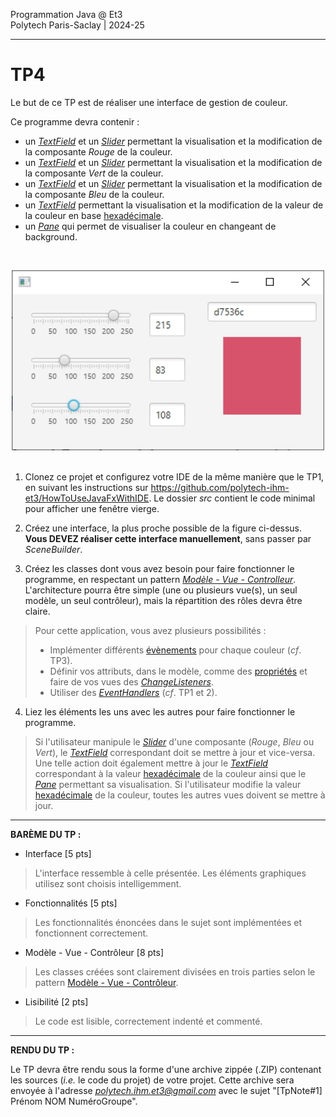 Programmation Java @ Et3 \
Polytech Paris-Saclay | 2024-25

___

# TP4

Le but de ce TP est de réaliser une interface de gestion de couleur.

Ce programme devra contenir :

  - un [*TextField*](https://openjfx.io/javadoc/21/javafx.controls/javafx/scene/control/TextField.html) et un [*Slider*](https://openjfx.io/javadoc/21/javafx.controls/javafx/scene/control/Slider.html) permettant la visualisation et la modification de la composante *Rouge* de la couleur.
  - un [*TextField*](https://openjfx.io/javadoc/21/javafx.controls/javafx/scene/control/TextField.html) et un [*Slider*](https://openjfx.io/javadoc/21/javafx.controls/javafx/scene/control/Slider.html) permettant la visualisation et la modification de la composante *Vert* de la couleur.
  - un [*TextField*](https://openjfx.io/javadoc/21/javafx.controls/javafx/scene/control/TextField.html) et un [*Slider*](https://openjfx.io/javadoc/21/javafx.controls/javafx/scene/control/Slider.html) permettant la visualisation et la modification de la composante *Bleu* de la couleur.
  - un [*TextField*](https://openjfx.io/javadoc/21/javafx.controls/javafx/scene/control/TextField.html) permettant la visualisation et la modification de la valeur de la couleur en base [hexadécimale](https://fr.wikipedia.org/wiki/Couleur_du_Web#Codage_informatique_des_couleurs).
  - un [*Pane*](https://openjfx.io/javadoc/21/javafx.graphics/javafx/scene/layout/Pane.html) qui permet de visualiser la couleur en changeant de background.

<br><div align="center"><img src="images/colorchooser.jpg" width="500"></img></div><br>

1. Clonez ce projet et configurez votre IDE de la même manière que le TP1, en suivant les instructions sur https://github.com/polytech-ihm-et3/HowToUseJavaFxWithIDE. Le dossier *src* contient le code minimal pour afficher une fenêtre vierge.

2. Créez une interface, la plus proche possible de la figure ci-dessus. **Vous DEVEZ réaliser cette interface manuellement**, sans passer par *SceneBuilder*.

3. Créez les classes dont vous avez besoin pour faire fonctionner le programme, en respectant un pattern [*Modèle - Vue - Controlleur*](https://baptiste-wicht.developpez.com/tutoriels/conception/mvc/). L'architecture pourra être simple (une ou plusieurs vue(s), un seul modèle, un seul contrôleur), mais la répartition des rôles devra être claire.

> Pour cette application, vous avez plusieurs possibilités :
> - Implémenter différents [évènements](https://openjfx.io/javadoc/21/javafx.base/javafx/event/Event.html) pour chaque couleur (*cf*. TP3).
> - Définir vos attributs, dans le modèle, comme des [propriétés](https://docs.oracle.com/javase/8/javafx/properties-binding-tutorial/binding.htm) et faire de vos vues des [*ChangeListeners*](https://openjfx.io/javadoc/21/javafx.base/javafx/beans/value/ChangeListener.html).
> - Utiliser des [*EventHandlers*](https://openjfx.io/javadoc/21/javafx.controls/javafx/scene/control/TextField.html#setOnAction(javafx.event.EventHandler)) (*cf*. TP1 et 2).

4. Liez les éléments les uns avec les autres pour faire fonctionner le programme.

> Si l'utilisateur manipule le [*Slider*](https://openjfx.io/javadoc/21/javafx.controls/javafx/scene/control/Slider.html) d'une composante (*Rouge*, *Bleu* ou *Vert*), le [*TextField*](https://openjfx.io/javadoc/21/javafx.controls/javafx/scene/control/TextField.html) correspondant doit se mettre à jour et vice-versa. Une telle action doit également mettre à jour le [*TextField*](https://openjfx.io/javadoc/21/javafx.controls/javafx/scene/control/TextField.html) correspondant à la valeur [hexadécimale](https://fr.wikipedia.org/wiki/Couleur_du_Web#Codage_informatique_des_couleurs) de la couleur ainsi que le [*Pane*](https://openjfx.io/javadoc/21/javafx.graphics/javafx/scene/layout/Pane.html) permettant sa visualisation.
> Si l'utilisateur modifie la valeur [hexadécimale](https://fr.wikipedia.org/wiki/Couleur_du_Web#Codage_informatique_des_couleurs) de la couleur, toutes les autres vues doivent se mettre à jour.

___

**BARÈME DU TP :**

- Interface [5 pts]
> L'interface ressemble à celle présentée. Les éléments graphiques utilisez sont choisis intelligemment.
- Fonctionnalités [5 pts]
> Les fonctionnalités énoncées dans le sujet sont implémentées et fonctionnent correctement.
- Modèle - Vue - Contrôleur [8 pts]
> Les classes créées sont clairement divisées en trois parties selon le pattern [Modèle - Vue - Contrôleur](https://baptiste-wicht.developpez.com/tutoriels/conception/mvc/).
- Lisibilité [2 pts]
> Le code est lisible, correctement indenté et commenté.

___

**RENDU DU TP :**

Le TP devra être rendu sous la forme d'une archive zippée (.ZIP) contenant les sources (*i.e.* le code du projet) de votre projet. Cette archive sera envoyée à l'adresse [*polytech.ihm.et3@gmail.com*](mailto:polytech.ihm.et3@gmail.com) avec le sujet "[TpNote#1] Prénom NOM NuméroGroupe".
